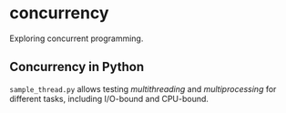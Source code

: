 # concurrency
Exploring concurrent programming.

## Concurrency in Python

`sample_thread.py` allows testing _multithreading_ and _multiprocessing_ for different tasks, including I/O-bound and CPU-bound. 

